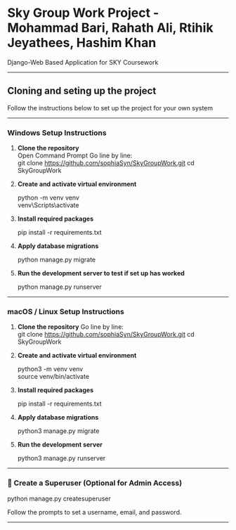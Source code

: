 # Sky Group Work Project - Mohammad Bari, Rahath Ali, Rtihik Jeyathees, Hashim Khan

Django-Web Based Application for SKY Coursework

---

##  Cloning and seting up the project

Follow the instructions below to set up the project for your own system

---

### Windows Setup Instructions

1. **Clone the repository**  
   Open Command Prompt
   Go line by line: <br>
   git clone https://github.com/sophiaSyn/SkyGroupWork.git
   cd SkyGroupWork
   

2. **Create and activate virtual environment**
   
   python -m venv venv <br>
   venv\Scripts\activate
   

3. **Install required packages**
   
   pip install -r requirements.txt
   

4. **Apply database migrations**
   
   python manage.py migrate
   

5. **Run the development server to test if set up has worked**
   
   python manage.py runserver
   

---

### macOS /  Linux Setup Instructions

1. **Clone the repository**
   Go line by line: <br>
   git clone https://github.com/sophiaSyn/SkyGroupWork.git
   cd SkyGroupWork
   

1. **Create and activate virtual environment**
   
   python3 -m venv venv <br>
   source venv/bin/activate
   

2. **Install required packages**
   
   pip install -r requirements.txt
   

3. **Apply database migrations**
   
   python3 manage.py migrate
   

4. **Run the development server**
   
   python3 manage.py runserver
   

---

### 🔐 Create a Superuser (Optional for Admin Access)


python manage.py createsuperuser


Follow the prompts to set a username, email, and password.

---
